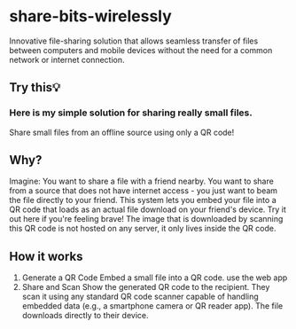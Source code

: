 # share-bits-wirelessly
Innovative file-sharing solution that allows seamless transfer of files between computers and mobile devices without the need for a common network or internet connection.

## Try this💡

### Here is my simple solution for sharing really small files.

Share small files from an offline source using only a QR code!

## Why?

Imagine: You want to share a file with a friend nearby. You want to share from a source that does not have internet access - you just want to beam the file directly to your friend. This system lets you embed your file into a QR code that loads as an actual file download on your friend's device. Try it out here if you're feeling brave! The image that is downloaded by scanning this QR code is not hosted on any server, it only lives inside the QR code.

## How it works
1. Generate a QR Code
Embed a small file into a QR code.
use the web app 
2. Share and Scan
Show the generated QR code to the recipient.
They scan it using any standard QR code scanner capable of handling embedded data (e.g., a smartphone camera or QR reader app).
The file downloads directly to their device.
